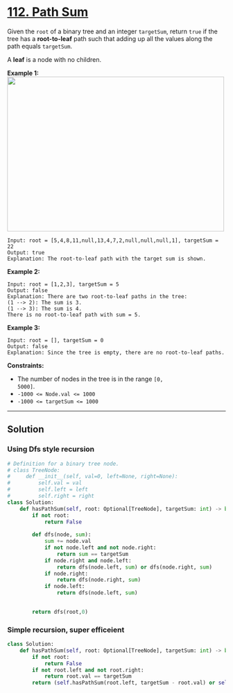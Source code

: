 # [112. Path Sum](https://leetcode.com/problems/path-sum/description/)

Given the <code>root</code> of a binary tree and an integer <code>targetSum</code>, return <code>true</code> if the tree has a **root-to-leaf**  path such that adding up all the values along the path equals <code>targetSum</code>.

A **leaf**  is a node with no children.

**Example 1:** 
<img alt="" src="https://assets.leetcode.com/uploads/2021/01/18/pathsum1.jpg" style="width: 500px; height: 356px;">

```
Input: root = [5,4,8,11,null,13,4,7,2,null,null,null,1], targetSum = 22
Output: true
Explanation: The root-to-leaf path with the target sum is shown.
```

**Example 2:** 
<img alt="" src="https://assets.leetcode.com/uploads/2021/01/18/pathsum2.jpg">

```
Input: root = [1,2,3], targetSum = 5
Output: false
Explanation: There are two root-to-leaf paths in the tree:
(1 --> 2): The sum is 3.
(1 --> 3): The sum is 4.
There is no root-to-leaf path with sum = 5.
```

**Example 3:** 

```
Input: root = [], targetSum = 0
Output: false
Explanation: Since the tree is empty, there are no root-to-leaf paths.
```

**Constraints:** 

- The number of nodes in the tree is in the range <code>[0, 5000]</code>.
- <code>-1000 <= Node.val <= 1000</code>
- <code>-1000 <= targetSum <= 1000</code>

---

## Solution

### Using Dfs style recursion

```python
# Definition for a binary tree node.
# class TreeNode:
#     def __init__(self, val=0, left=None, right=None):
#         self.val = val
#         self.left = left
#         self.right = right
class Solution:
    def hasPathSum(self, root: Optional[TreeNode], targetSum: int) -> bool:
        if not root:
            return False
        
        def dfs(node, sum):
            sum += node.val
            if not node.left and not node.right:
                return sum == targetSum
            if node.right and node.left:
                return dfs(node.left, sum) or dfs(node.right, sum)
            if node.right:
                return dfs(node.right, sum)
            if node.left:
                return dfs(node.left, sum)
            

        return dfs(root,0)
```


### Simple recursion, super efficeient

```python
class Solution:
    def hasPathSum(self, root: Optional[TreeNode], targetSum: int) -> bool:
        if not root:
            return False
        if not root.left and not root.right:
            return root.val == targetSum
        return (self.hasPathSum(root.left, targetSum - root.val) or self.hasPathSum(root.right, targetSum - root.val))
```